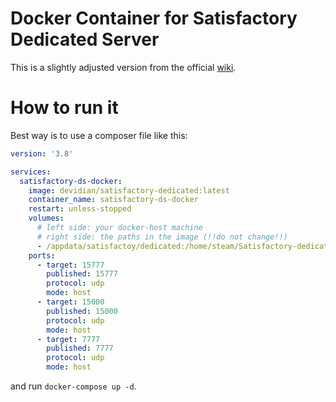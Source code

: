 # Docker Container for Satisfactory Dedicated Server

This is a slightly adjusted version from the official [wiki](https://satisfactory.fandom.com/wiki/Dedicated_servers#Linux).

# How to run it

Best way is to use a composer file like this:

```yml
version: '3.8'

services:
  satisfactory-ds-docker:
    image: devidian/satisfactory-dedicated:latest
    container_name: satisfactory-ds-docker
    restart: unless-stopped
    volumes:
      # left side: your docker-host machine
      # right side: the paths in the image (!!do not change!!)
      - /appdata/satisfactoy/dedicated:/home/steam/Satisfactory-dedicated
    ports:
      - target: 15777
        published: 15777
        protocol: udp
        mode: host
      - target: 15000
        published: 15000
        protocol: udp
        mode: host
      - target: 7777
        published: 7777
        protocol: udp
        mode: host
```

and run `docker-compose up -d`.